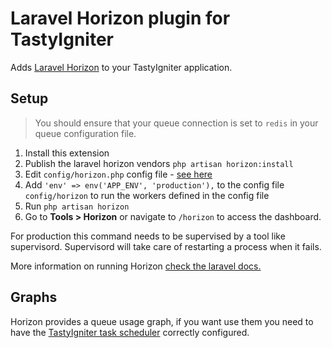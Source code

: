 Laravel Horizon plugin for TastyIgniter
=
Adds [Laravel Horizon](https://horizon.laravel.com/) to your TastyIgniter application.

## Setup
> You should ensure that your queue connection is set to `redis` in your queue configuration file.

1. Install this extension
2. Publish the laravel horizon vendors `php artisan horizon:install`
3. Edit `config/horizon.php` config file - [see here](https://divinglaravel.com/horizon/before-the-dive)
4. Add `'env' => env('APP_ENV', 'production'),` to the config file `config/horizon` to run the workers defined in the config file
5. Run `php artisan horizon`
6. Go to **Tools > Horizon** or navigate to `/horizon` to access the dashboard.

For production this command needs to be supervised by a tool like supervisord.
Supervisord will take care of restarting a process when it fails.

More information on running Horizon [check the laravel docs.](https://laravel.com/docs/master/horizon#running-horizon)

## Graphs
Horizon provides a queue usage graph, if you want use them you need to have the [TastyIgniter task scheduler](https://tastyigniter.com/docs/master/installation#setting-up-the-task-scheduler) correctly configured.